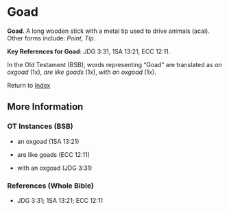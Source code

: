 # Goad
**Goad**. 
A long wooden stick with a metal tip used to drive animals (acai). 
Other forms include: 
*Point*, *Tip*. 


**Key References for Goad**: 
JDG 3:31, 1SA 13:21, ECC 12:11. 


In the Old Testament (BSB), words representing “Goad” are translated as 
*an oxgoad* (1x), *are like goads* (1x), *with an oxgoad* (1x). 




Return to [Index](00-Index.md)

## More Information

### OT Instances (BSB)

* an oxgoad (1SA 13:21)

* are like goads (ECC 12:11)

* with an oxgoad (JDG 3:31)



### References (Whole Bible)

* JDG 3:31; 1SA 13:21; ECC 12:11



